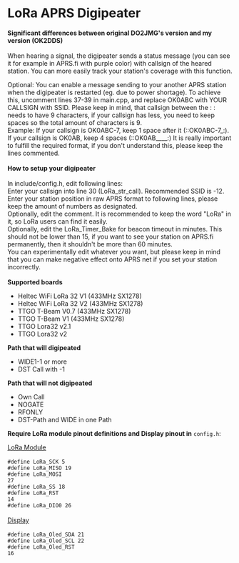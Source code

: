 # LoRa APRS Digipeater

<b>Significant differences between original DO2JMG's version and my version (OK2DDS)</b><br><br>
When hearing a signal, the digipeater sends a status message (you can see it for example in APRS.fi with purple color) with callsign of the heared station. You can more easily track your station's coverage with this function.

Optional: You can enable a message sending to your another APRS station when the digipeater is restarted (eg. due to power shortage). To achieve this, uncomment lines 37-39 in main.cpp, and replace OK0ABC with YOUR CALLSIGN with SSID. Please keep in mind, that callsign between the : : needs to have 9 characters, if your callsign has less, you need to keep spaces so the total amount of characters is 9.<br>
Example: If your callsign is OK0ABC-7, keep 1 space after it (::OK0ABC-7_:). If your callsign is OK0AB, keep 4 spaces (::OK0AB____:)
It is really important to fulfill the required format, if you don't understand this, please keep the lines commented.
<br><br>
<b>How to setup your digipeater</b><br><br>
In include/config.h, edit following lines:<br>
Enter your callsign into line 30 (LoRa_str_call). Recommended SSID is -12.<br>
Enter your station position in raw APRS format to following lines, please keep the amount of numbers as designated.<br>
Optionally, edit the comment. It is recommended to keep the word "LoRa" in it, so LoRa users can find it easily.<br>
Optionally, edit the LoRa_Timer_Bake for beacon timeout in minutes. This should not be lower than 15, if you want to see your station on APRS.fi permanently, then it shouldn't be more than 60 minutes.<br>
You can experimentally edit whatever you want, but please keep in mind that you can make negative effect onto APRS net if you set your station incorrectly.
<br><br>
<b>Supported boards</b>
- Heltec WiFi LoRa 32 V1 (433MHz SX1278)
- Heltec WiFi LoRa 32 V2 (433MHz SX1278)
- TTGO T-Beam V0.7 (433MHz SX1278)
- TTGO T-Beam V1 (433MHz SX1278)
- TTGO Lora32 v2.1
- TTGO Lora32 v2

<b>Path that will digipeated</b><br>
- WIDE1-1 or more
- DST Call with -1

<b>Path that will not digipeated</b><br>
- Own Call
- NOGATE
- RFONLY
- DST-Path and WIDE in one Path

<b>Require LoRa module pinout definitions and Display pinout in</b> <code>config.h</code>:

<u>LoRa Module</u><br>
<br>
<code>#define LoRa_SCK 5</code><br>
<code>#define LoRa_MISO 19</code><br>
<code>#define LoRa_MOSI 27</code><br>
<code>#define LoRa_SS 18</code><br>
<code>#define LoRa_RST 14</code><br>
<code>#define LoRa_DIO0 26</code><br>
<br>
<u>Display</u><br>
<br>
<code>#define LoRa_Oled_SDA 21</code><br>
<code>#define LoRa_Oled_SCL 22</code><br>
<code>#define LoRa_Oled_RST 16</code><br>
<br>
